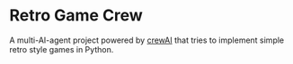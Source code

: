 # Retro Game Crew

A multi-AI-agent project powered by [crewAI](https://crewai.com) that tries to implement simple retro style games in Python.
